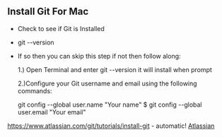 ## Install Git For Mac

* Check to see if Git is Installed
 - git --version
* If so then you can skip this step if not then follow along:

	1.) Open Terminal and enter git --version it will install when prompt 
	
	2.)Configure your Git username and email using the following commands:
	
	git config --global user.name "Your name" $ git config --global user.email "Your email"

https://www.atlassian.com/git/tutorials/install-git - automatic!
[Atlassian](http://atlassian.com)
